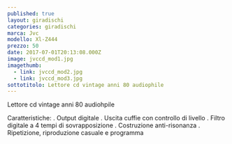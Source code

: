```yaml
---
published: true
layout: giradischi
categories: giradischi
marca: Jvc
modello: Xl-Z444
prezzo: 50
date: 2017-07-01T20:13:08.000Z
image: jvccd_mod1.jpg
imagethumb:
  - link: jvccd_mod2.jpg
  - link: jvccd_mod3.jpg
sottotitolo: Lettore cd vintage anni 80 audiophile
---
```

Lettore cd vintage anni 80 audiohpile

Caratteristiche:
. Output digitale
. Uscita cuffie con controllo di livello
. Filtro digitale a 4 tempi di sovrapposizione
. Costruzione anti-risonanza
. Ripetizione, riproduzione casuale e programma
